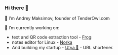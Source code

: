 ### Hi there 👋

👋 I’m Andrey Maksimov, founder of TenderOwl.com

🔭 I’m currently working on:
- text and QR code extraction tool - [Frog](https://github.com/tenderowl/frog)
- notes editor for Linux - [Norka](https://github.com/tenderowl/norka)
- And building my startup - [Utya 🪿](https://github.com/amka/utya) - URL shortener.
